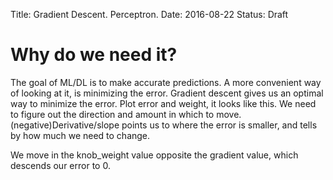Title: Gradient Descent. Perceptron.
Date: 2016-08-22
Status: Draft

# Why do we need it?
The goal of ML/DL is to make accurate predictions.
A more convenient way of looking at it, is minimizing the error.
Gradient descent gives us an optimal way to minimize the error.
Plot error and weight, it looks like this.
We need to figure out the direction and amount in which to move.
(negative)Derivative/slope points us to where the error is smaller, and tells by how much we need to change.

We move in the knob_weight value opposite the gradient value, which descends our error to 0. 



